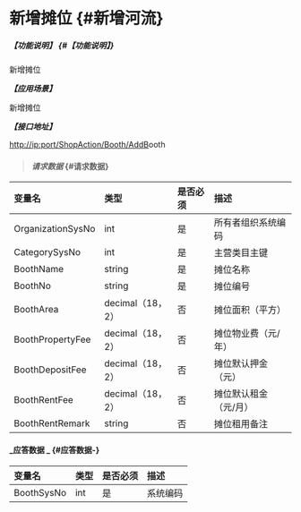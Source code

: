# 新增摊位 {#新增河流}

##### _【功能说明】_ {#【功能说明】}

新增摊位

_**【应用场景】**_

新增摊位

_**【接口地址】**_

[http://ip:port/ShopAction/Booth/AddB](http://ip:port/OrganizationAction/Customer/AddCustomer)ooth

> #### _请求数据_ {#请求数据}

| 变量名 | 类型 | 是否必须 | 描述 |
| :--- | :--- | :--- | :--- |
| OrganizationSysNo | int | 是 | 所有者组织系统编码 |
| CategorySysNo | int | 是 | 主营类目主键 |
| BoothName | string | 是 | 摊位名称 |
| BoothNo | string | 是 | 摊位编号 |
| BoothArea | decimal（18，2） | 否 | 摊位面积（平方） |
| BoothPropertyFee | decimal（18，2） | 否 | 摊位物业费（元/年） |
| BoothDepositFee | decimal（18，2） | 否 | 摊位默认押金（元） |
| BoothRentFee | decimal（18，2） | 否 | 摊位默认租金（元/月） |
| BoothRentRemark | string | 否 | 摊位租用备注 |

#### _应答数据 _ {#应答数据-}

| 变量名 | 类型 | 是否必须 | 描述 |
| :--- | :--- | :--- | :--- |
| BoothSysNo | int | 是 | 系统编码 |



